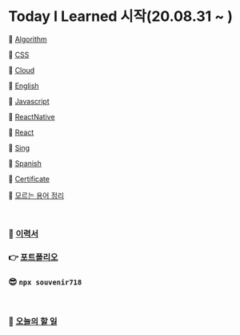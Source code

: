 # Today I Learned 시작(20.08.31 ~ )

🧱 [Algorithm](https://github.com/souvenir718/TIL/tree/master/Algorithm)

🧱 [CSS](https://github.com/souvenir718/TIL/tree/master/CSS)

🧱 [Cloud](https://github.com/souvenir718/TIL/tree/master/CSS)

🧱 [English](https://github.com/souvenir718/TIL/tree/master/English)

🧱 [Javascript](https://github.com/souvenir718/TIL/tree/master/JS)

🧱 [ReactNative](https://github.com/souvenir718/TIL/tree/master/React%20Native)

🧱 [React](https://github.com/souvenir718/TIL/tree/master/React)

🧱 [Sing](https://github.com/souvenir718/TIL/tree/master/Sing)

🧱 [Spanish](https://github.com/souvenir718/TIL/tree/master/Spanish)

🧱 [Certificate](https://github.com/souvenir718/TIL/tree/master/Certificate)

🧱 [모르는 용어 정리](https://github.com/souvenir718/TIL/blob/master/%EC%9A%A9%EC%96%B4%20%EC%A0%95%EB%A6%AC%EB%85%B8%ED%8A%B8.md)

<br/>

### 🧾 [이력서](https://github.com/souvenir718/TIL/blob/master/%EA%B9%80%EC%88%98%EB%B9%88.pdf)



### 👉 [포트폴리오](https://souvenir718.github.io/)



### 😎 `npx souvenir718`

<br/>

### :star2: [오늘의 할 일](https://github.com/souvenir718/TIL/blob/master/%EC%98%A4%EB%8A%98%20%ED%95%A0%EC%9D%BC.md)



